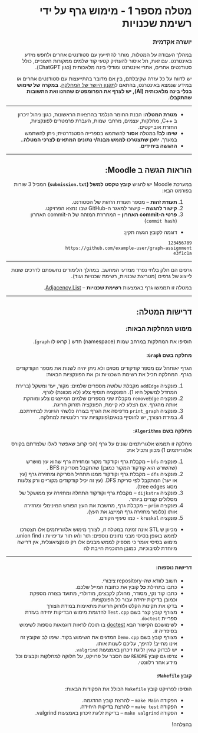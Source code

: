 <div dir="rtl">

# מטלה מספר 1 - מימוש גרף על ידי רשימת שכנויות

### יושרה אקדמית

במהלך העבודה על המטלות, מותר להתייעץ עם סטודנטים אחרים ולחפש מידע באינטרנט. עם זאת, חל איסור להעתיק קטעי קוד שלמים ממקורות חיצוניים, כולל סטודנטים אחרים, אתרי אינטרנט ומודלי בינה מלאכותית (כגון ChatGPT).

יש לדווח על כל עזרה שקיבלתם, בין אם מדובר בהתייעצות עם סטודנטים אחרים או במידע שנמצא באינטרנט, בהתאם ל[תקנון היושר של המחלקה](https://www.ariel.ac.il/wp/cs/wp-content/uploads/sites/88/2020/08/Guidelines-for-Academic-Integrity.pdf).
**במקרה של שימוש בכלי בינה מלאכותית (AI), יש לצרף את הפרומפטים שהוזנו ואת התשובות שהתקבלו**.

-----
* **מטרת המטלה:** הבנת החומר הנלמד בהרצאות הראשונות, כגון: ניהול זיכרון ב ++C, מחלקות, עצמים, מרחבי שמות, העברת פרמטרים לפונקציות, החזרת אובייקטים.
* **שימו לב!** במטלה **אסור** להשתמש בספרייה הסטנדרטית; ניתן להשתמש במערך. **יתכן שתצטרכו לממש מבנה/י נתונים המתאים לצרכי המטלה**..
* **ההגשה ביחידים**.

---

## הוראות הגשה ב Moodle:

במערכת Moodle יש להגיש **קובץ טקסט למשל (`submission.txt`)** המכיל 3 שורות בפורמט הבא:

1. **תעודת זהות** – מספר תעודת הזהות של הסטודנט.
2. **קישור להגשה** – קישור למאגר ה-GitHub שבו נמצא הפרויקט.
3. **פרטי ה-commit האחרון** – המחרוזת המזהה של ה-commit האחרון (`commit hash`) 

 - דוגמה לקובץ הגשה תקין:
```
123456789
https://github.com/example-user/graph-assignment
e3f1c1a 
```

---

גרפים הם חלק בלתי נפרד ממדעי המחשב. במהלך הלימודים נחשפתם לדרכים שונות לייצוג של גרפים (מטריצת שכנויות, רשימת שכנויות ועוד).

במטלה זו תממשו גרף באמצעות **רשימת שכנויות** – [Adjacency List](https://en.wikipedia.org/wiki/Adjacency_list).

---

## דרישות המטלה:

### מימוש המחלקות הבאות:
הוסיפו את המחלקות במרחב שמות (namespace) חדש ( קראו לו ```graph```).

#### מחלקה בשם `Graph`:
הגרף יאותחל עם מספר קודקודים מסוים ולא ניתן יהיה לשנות את מספר הקודקודים בגרף. 
המחלקה תכיל את רשימת השכנויות וכן את הפונקציות הבאות:
1. פונקציה  `addEdge`  מקבלת שלושה מספרים שלמים: מקור, יעד ומשקל (ברירת המחדל למשקל היא 1). הפונקציה תוסיף צלע (לא מכוונת) לגרף.
2. פונקציה  `removeEdge` מקבלת שני מספרים שלמים המייצגים צלע ומוחקת אותה מהגרף. אם הצלע לא קיימת, הפונקציה תזרוק חריגה.
3. פונקציה  `print_graph` מדפיסה את הגרף בצורה כלשהי הגיונית לבחירתכם.
4. במידת הצורך, יש להוסיף בנאים\פונקציות עזר רלונטיות למחלקה.

#### מחלקה בשם `Algorithms`:
מחלקה זו תממש אלגוריתמים שונים על גרף (הכי קרוב שאפשר לאלו שלמדתם בקורס אלגוריתמים 1) מכוון ותכיל את:
1. פונקציה `bfs` – מקבלת גרף וקודקוד מקור ומחזירה גרף שהוא עץ מושרש (שהשורש הוא קודקוד המקור כמובן) שהתקבל מסריקת BFS .  
2. פונקציה `dfs` – מקבלת גרף וקודקוד ממנו תתחיל הסריקה ומחזירה גרף (עץ או יער) המתקבל לפי סריקת DFS. (עץ זה יכיל קודקודים מקוריים ורק צלעות מסוג tree edges).
3. פונקציה `dijkstra` – מקבלת גרף וקודקוד התחלה ומחזירה עץ ממושקל של מסלולים קצרים ביותר.
4. פונקציה `prim` – מקבלת גרף, מחשבת את העץ הפורש המינימלי ומחזירה אותו (כלומר מחזירה גרף המייצג את העץ).
5. פונקציה `kruskal` - כמו סעיף הקודם.
-  מכיוון ש STL אינה זמינה במטלה זו, לצורך מימוש אלגוריתמים אלו תצטרכו לממש באופן בסיסי מבני נתונים נוספים: תור ו\או תור עדיפויות ו union find. מימוש בסיסי אומר כי מספיק לממש מבנים אלו רק פונקציאונלית, אין דרישה מיוחדת לסיבוכיות, כמובן התוכנית חייבת לה
   
 
---

#### דרישות נוספות:

- חשוב לוודא שה-repository ציבורי.
- כתבו בתחילת **כל** קובץ את כתובת המייל שלכם.
- כתבו קוד נקי, מסודר, מחולק לקבצים, מודולרי, מתועד בצורה מספקת וכמובן בדיקות יחידה עבור כל הפונקציות.
- בדקו את תקינות הקלט ולזרוק חריגות מתאימות במידת הצורך
- מצורף קובץ קצר בשם `Test.cpp` להדגמת מימוש הבדיקות יחידה בעזרת ספריית `doctest`.
- לשימושכם הקישור הבא [doctest](https://github.com/doctest/doctest) בו תוכלו לראות דוגמאות נוספות לשימוש בסיפריה זו.
- מצורף קובץ בשם `Demo.cpp` המדגים את השימוש בקוד. שימו לב שקובץ זה אינו מחייב! להיפך, עליכם לשנות אותו.
- יש לבדוק שאין זליגת זיכרון באמצעות `valgrind`.
- צרפו גם קובץ `README` עם הסבר על פרויקט, על חלוקה למחלקות וקבצים וכל מידע אחר רלוונטי.


#### קובץ `Makefile`:
הוסיפו לפרויקט קובץ `Makefile` הכולל את הפקודות הבאות:
- הפקודה `make Main` – להרצת קובץ ההדגמה.
- הפקודה `make test` – להרצת בדיקות היחידה.
- הפקודה `make valgrind` – בדיקת זליגת זיכרון באמצעות valgrind.


בהצלחה!

</div>

